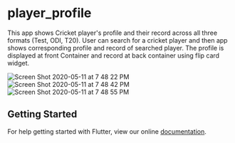 # player_profile

This app shows Cricket player's profile and their record across all three formats (Test, ODI, T20). User can search for a cricket player and then app shows corresponding profile and record of searched player. The profile is displayed at front Container and record at back container using flip card widget.

![Screen Shot 2020-05-11 at 7 48 22 PM](https://user-images.githubusercontent.com/16548367/81572254-9c175480-93c0-11ea-8c93-d347539d0909.png)
![Screen Shot 2020-05-11 at 7 48 42 PM](https://user-images.githubusercontent.com/16548367/81572272-a33e6280-93c0-11ea-9542-85e913bf736a.png)
![Screen Shot 2020-05-11 at 7 48 55 PM](https://user-images.githubusercontent.com/16548367/81572276-a3d6f900-93c0-11ea-91dd-040010750214.png)



## Getting Started

For help getting started with Flutter, view our online
[documentation](https://flutter.io/).
